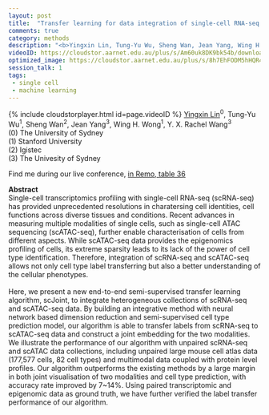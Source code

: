 ```yaml
---
layout: post
title:  "Transfer learning for data integration of single-cell RNA-seq and ATAC-seq"
comments: true
category: methods
description: "<b>Yingxin Lin, Tung-Yu Wu, Sheng Wan, Jean Yang, Wing H. Wong, Y. X. Rachel Wang</b><br/>Single-cell transcriptomics profiling with single-..."
videoID: https://cloudstor.aarnet.edu.au/plus/s/Am60uk8DK9bk54b/download
optimized_image: https://cloudstor.aarnet.edu.au/plus/s/8h7EhFODM5hHQR4/download
session_talk: 1
tags:
 - single cell
 - machine learning
---
```

{% include cloudstorplayer.html id=page.videoID %}
<u>Yingxin Lin</u><sup>0</sup>, Tung-Yu Wu<sup>1</sup>, Sheng Wan<sup>2</sup>, Jean Yang<sup>3</sup>, Wing H. Wong<sup>1</sup>, Y. X. Rachel Wang<sup>3</sup><br/>
\(0\) The University of Sydney<br/>
\(1\) Stanford University<br/>
\(2\) Igistec<br/>
\(3\) The Univesity of Sydney

Find me during our live conference, [in Remo, table 36](https://remo.co)

<b>Abstract</b><br/>
Single-cell transcriptomics profiling with single-cell RNA-seq \(scRNA-seq\) has provided unprecedented resolutions in charatersing cell identities, cell functions across diverse tissues and conditions. Recent advances in measuring multiple modalities of single cells, such as single-cell ATAC sequencing \(scATAC-seq\), further enable characterisation of cells from different aspects. While scATAC-seq data provides the epigenomics profiling of cells, its extreme sparsity leads to its lack of the power of cell type identification. Therefore, integration of scRNA-seq and scATAC-seq allows not only cell type label transferring but also a better understanding of the cellular phenotypes. <br/><br/>Here, we present a new end-to-end semi-supervised transfer learning algorithm, scJoint, to integrate heterogeneous collections of scRNA-seq and scATAC-seq data.  By building an integrative method with neural network based dimension reduction and semi-supervised cell type prediction model, our algorithm is able to transfer labels from scRNA-seq to scATAC-seq data and construct a joint embedding for the two modalities. We illustrate the performance of our algorithm with unpaired scRNA-seq and scATAC data collections, including unpaired large mouse cell atlas data \(177,577 cells, 82 cell types\) and multimodal data coupled with protein level profiles. Our algorithm outperforms the existing methods by a large margin in both joint visualisation of two modalities and cell type prediction, with accuracy rate improved by 7~14%. Using paired transcriptomic and epigenomic data as ground truth, we have further verified the label transfer performance of our algorithm.<br/>
